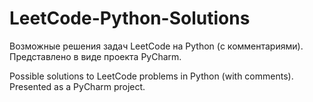 # LeetCode-Python-Solutions
Возможные решения задач LeetCode на Python (с комментариями). Представлено в виде проекта PyCharm.

Possible solutions to LeetCode problems in Python (with comments). Presented as a PyCharm project.
